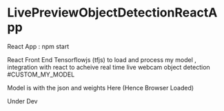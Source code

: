 # LivePreviewObjectDetectionReactApp

React App : npm start

React Front End Tensorflowjs (tfjs) to load and process my model , integration with react to acheive real time live webcam object detection #CUSTOM_MY_MODEL 

Model is with the json and weights Here (Hence Browser Loaded) 

Under Dev
